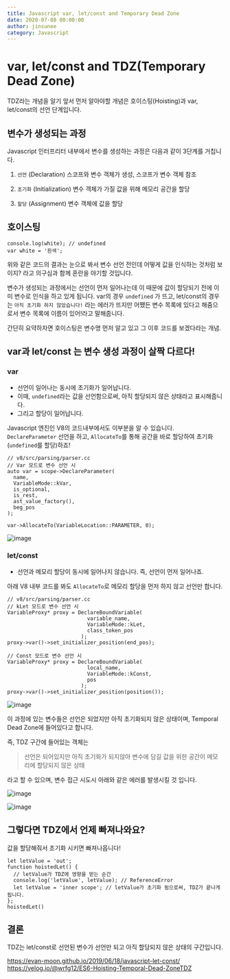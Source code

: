 ```yaml
---
title: Javascript var, let/const and Temporary Dead Zone
date: 2020-07-08 00:00:00
author: jinsunee
category: Javascript
---
```


# var, let/const and TDZ(Temporary Dead Zone)

TDZ라는 개념을 알기 앞서 먼저 알아야할 개념은 호이스팅(Hoisting)과 var, let/const의 선언 단계입니다.

## 변수가 생성되는 과정

Javascript 인터프리터 내부에서 변수를 생성하는 과정은 다음과 같이 3단계를 거칩니다.

1. `선언` (Declaration)
   스코프와 변수 객체가 생성, 스코프가 변수 객체 참조

2. `초기화` (Initialization)
   변수 객체가 가질 값을 위해 메모리 공간을 할당

3. `할당` (Assignment)
   변수 객체에 값을 할당

## 호이스팅

```
console.log(white); // undefined
var white = '흰색';
```

위와 같은 코드의 결과는 눈으로 봐서 변수 선언 전인데 어떻게 값을 인식하는 것처럼 보이지? 라고 의구심과 함께 혼란을 야기할 것입니다.

변수가 생성되는 과정에서는 선언이 먼저 일어나는데 이 때문에 값이 할당되기 전에 이미 변수로 인식을 하고 있게 됩니다.
var의 경우 `undefined` 가 뜨고, let/const의 경우는 `아직 초기화 하지 않았습니다!` 라는 에러가 뜨지만 어쨌든 변수 목록에 있다고 해줌으로서 변수 목록에 이름이 있어!라고 말해줍니다.

간단히 요약하자면 호이스팅은 변수명 먼저 알고 있고 그 이후 코드를 보겠다라는 개념.

## var과 let/const 는 변수 생성 과정이 살짝 다르다!

### var

- 선언이 일어나는 동시에 초기화가 일어납니다.
- 이때, `undefined`라는 값을 선언함으로써, 아직 할당되지 않은 상태라고 표시해줍니다.
- 그리고 할당이 일어납니다.

Javascript 엔진인 V8의 코드내부에서도 이부분을 알 수 있습니다.
`DeclareParameter` 선언을 하고, `AllocateTo`를 통해 공간을 바로 할당하여 초기화(`undefined`를 할당)하죠!

```
// v8/src/parsing/parser.cc
// Var 모드로 변수 선언 시
auto var = scope->DeclareParameter(
  name,
  VariableMode::kVar,
  is_optional,
  is_rest,
  ast_value_factory(),
  beg_pos
);

var->AllocateTo(VariableLocation::PARAMETER, 0);
```

![image](https://user-images.githubusercontent.com/31176502/85691230-46e49780-b70f-11ea-8bfb-6c108f0f1f8c.png)

### let/const

- 선언과 메모리 할당이 동시에 일어나지 않습니다. 즉, 선언이 먼저 일어나죠.

아래 V8 내부 코드를 봐도 `AllocateTo`로 메모리 할당을 먼저 하지 않고 선언만 합니다.

```
// v8/src/parsing/parser.cc
// kLet 모드로 변수 선언 시
VariableProxy* proxy = DeclareBoundVariable(
                          variable_name,
                          VariableMode::kLet,
                          class_token_pos
                        );
proxy->var()->set_initializer_position(end_pos);

// Const 모드로 변수 선언 시
VariableProxy* proxy = DeclareBoundVariable(
                          local_name,
                          VariableMode::kConst,
                          pos
                        );
proxy->var()->set_initializer_position(position());
```

![image](https://user-images.githubusercontent.com/31176502/85708834-9337d380-b71f-11ea-9752-831f31f6854e.png)

이 과정에 있는 변수들은 선언은 되었지만 아직 초기화되지 않은 상태이며, Temporal Dead Zone에 들어있다고 합니다.

즉, TDZ 구간에 들어있는 객체는

> 선언은 되어있지만 아직 초기화가 되지않아 변수에 담길 값을 위한 공간이 메모리에 할당되지 않은 상태

라고 할 수 있으며, 변수 접근 시도시 아래와 같은 에러를 발생시킬 것 입니다.

![image](https://user-images.githubusercontent.com/31176502/86900753-b1052f80-c146-11ea-8a67-0a39ad22a287.png)

![image](https://user-images.githubusercontent.com/31176502/86900738-ac407b80-c146-11ea-82b3-505c0972aaac.png)

## 그렇다면 TDZ에서 언제 빠져나와요?

값을 할당해줘서 초기화 시키면 빠져나옵니다!

```
let letValue = 'out';
function hoistedLet() {
  // letValue가 TDZ에 영향을 받는 순간
  console.log('letValue', letValue); // ReferenceError
  let letValue = 'inner scope'; // letValue가 초기화 됨으로써, TDZ가 끝나게 됩니다.
};
hoistedLet()
```

## 결론

TDZ는 let/const로 선언된 변수가 선언만 되고 아직 할당되지 않은 상태의 구간입니다.

https://evan-moon.github.io/2019/06/18/javascript-let-const/
https://velog.io/@wrfg12/ES6-Hoisting-Temporal-Dead-ZoneTDZ

